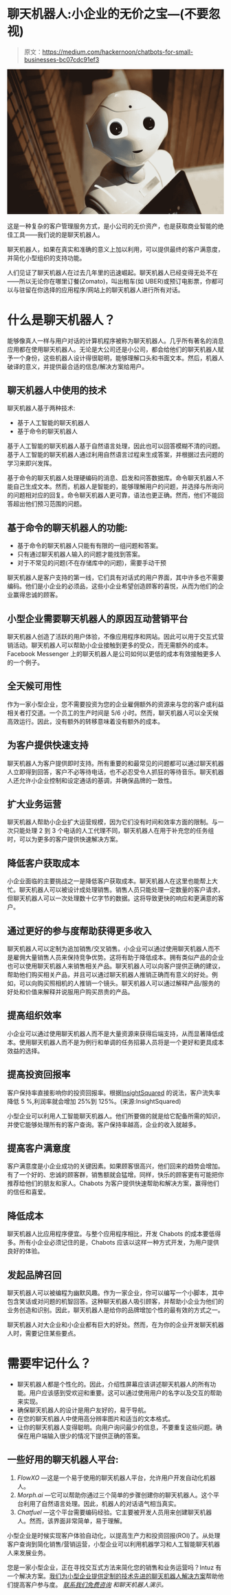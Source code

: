 # 聊天机器人:小企业的无价之宝—(不要忽视)

> 原文：<https://medium.com/hackernoon/chatbots-for-small-businesses-bc07cdc91ef3>

![](img/952fbb3b7c09d25ee3a35dc0551de798.png)

这是一种复杂的客户管理服务方式，是小公司的无价资产，也是获取商业智能的绝佳工具——我们说的是聊天机器人。

聊天机器人，如果在真实和准确的意义上加以利用，可以提供最终的客户满意度，并简化小型组织的支持功能。

人们见证了聊天机器人在过去几年里的迅速崛起。聊天机器人已经变得无处不在——所以无论你在哪里订餐(Zomato)，叫出租车(如 UBER)或预订电影票，你都可以与驻留在你选择的应用程序/网站上的聊天机器人进行所有对话。

# 什么是聊天机器人？

能够像真人一样与用户对话的计算机程序被称为聊天机器人。几乎所有著名的消息应用都在使用聊天机器人。无论是大公司还是小公司，都会给他们的聊天机器人赋予一个身份，这些机器人设计得很聪明，能够理解口头和书面文本。然后，机器人破译的意义，并提供最合适的信息/解决方案给用户。

## 聊天机器人中使用的技术

聊天机器人基于两种技术:

*   基于人工智能的聊天机器人
*   基于命令的聊天机器人

基于人工智能的聊天机器人基于自然语言处理，因此也可以回答模糊不清的问题。基于人工智能的聊天机器人通过利用自然语言过程来生成答案，并根据过去问题的学习来即兴发挥。

基于命令的聊天机器人处理硬编码的消息、启发和问答数据库。命令聊天机器人不能自己生成文本。然而，机器人是智能的，能够理解用户的问题，并选择与所询问的问题相对应的回复。命令聊天机器人更可靠，语法也更正确。然而，他们不能回答超出他们预习范围的问题。

## 基于命令的聊天机器人的功能:

*   基于命令的聊天机器人只能有有限的一组问题和答案。
*   只有通过聊天机器人输入的问题才能找到答案。
*   对于不常见的问题(不在存储库中的问题)，需要手动干预

聊天机器人是客户支持的第一线，它们具有对话式的用户界面，其中许多也不需要编码。他们是小企业的必须品，这些小企业希望创造顾客的喜悦，从而为他们的企业赢得忠诚的顾客。

## 小型企业需要聊天机器人的原因互动营销平台

聊天机器人创造了活跃的用户体验，不像应用程序和网站。因此可以用于交互式营销活动。聊天机器人可以帮助小企业接触到更多的受众，而无需额外的成本。Facebook Messenger 上的聊天机器人是公司如何以更低的成本有效接触更多人的一个例子。

## 全天候可用性

作为一家小型企业，您不需要投资为您的企业雇佣额外的资源来与您的客户或利益相关者打交道。一个员工的生产时间是 5/6 小时。然而，聊天机器人可以全天候高效运行。因此，没有额外的转移意味着没有额外的成本。

## 为客户提供快速支持

聊天机器人为客户提供即时支持。所有重要的和最常见的问题都可以通过聊天机器人立即得到回答，客户不必等待电话，也不必忍受令人抓狂的等待音乐。聊天机器人还允许小企业控制和设定通话的基调，并确保品牌的一致性。

## 扩大业务运营

聊天机器人帮助小企业扩大运营规模，因为它们没有时间和效率方面的限制。与一次只能处理 2 到 3 个电话的人工代理不同，聊天机器人在用于补充您的任务组时，可以为更多的客户提供快速解决方案。

## 降低客户获取成本

小企业面临的主要挑战之一是降低客户获取成本。聊天机器人在这里也能帮上大忙。聊天机器人可以被设计成处理销售。销售人员只能处理一定数量的客户请求，但聊天机器人可以一次处理数十亿字节的数据。这将导致更快的响应和更满意的客户。

## **通过更好的参与度帮助获得更多收入**

聊天机器人可以定制为追加销售/交叉销售。小企业可以通过使用聊天机器人而不是雇佣大量销售人员来保持竞争优势。这将有助于降低成本。拥有类似产品的企业也可以使用聊天机器人来销售相关产品。聊天机器人可以向客户提供正确的建议，帮助他们购买相关产品，并且可以通过聊天机器人推销正确而有意义的好处。例如，可以向购买照相机的人推销一个镜头。聊天机器人可以通过解释产品/服务的好处和价值来解释并说服用户购买昂贵的产品。

## **提高组织效率**

小企业可以通过使用聊天机器人而不是大量资源来获得后端支持，从而显著降低成本。使用聊天机器人而不是为例行和单调的任务招募人员将是一个更好和更具成本效益的选择。

## **提高投资回报率**

客户保持率直接影响你的投资回报率。根据[InsightSquared](http://www.insightsquared.com/business-analytics/churn-statistics/) 的说法，客户流失率降低 5 %,利润率就会增加 25%到 125%。(来源:InsightSquared)

小型企业可以利用人工智能聊天机器人。他们所要做的就是给它配备所需的知识，并使它能够处理所有的客户查询。客户保持率越高，企业的收入就越多。

## **提高客户满意度**

客户满意度是小企业成功的关键因素。如果顾客很高兴，他们回来的趋势会增加。有了一个好的、忠诚的顾客群，销售额就会猛增。同样，快乐的顾客更有可能把你推荐给他们的朋友和家人。Chabots 为客户提供快速帮助和解决方案，赢得他们的信任和喜爱。

## **降低成本**

聊天机器人比应用程序便宜。与整个应用程序相比，开发 Chabots 的成本要低得多。所有小企业必须记住的是，Chabots 应该以这样一种方式开发，为用户提供良好的体验。

## **发起品牌召回**

聊天机器人可以被编程为幽默风趣。作为一家企业，你可以编写一个小脚本，其中包含笑话或对问题的机智回答。这种聊天机器人吸引顾客，并帮助小企业为他们的业务创造和识别。因此，聊天机器人是给你的品牌增加个性的最有效的方式之一。

聊天机器人对大企业和小企业都有巨大的好处。然而，在为你的企业开发聊天机器人时，需要记住某些要点。

# **需要牢记什么？**

*   聊天机器人都是个性化的。因此，介绍性屏幕应该讲述聊天机器人的所有功能。用户应该感到受欢迎和重要。这可以通过使用用户的名字以及交互的帮助来实现。
*   确保聊天机器人的设计是用户友好的，易于导航。
*   在您的聊天机器人中使用高分辨率图片和适当的文本格式。
*   让你的聊天机器人变得聪明。向用户询问最少的信息，不要重复这些问题。确保在用户端输入很少的情况下提供正确的答案。

## **一些好用的聊天机器人平台:**

1.  *FlowXO* —这是一个易于使用的聊天机器人平台，允许用户开发自动化机器人。
2.  *Morph.ai* —它可以帮助你通过三个简单的步骤创建你的聊天机器人。这个平台利用了自然语言处理。因此，机器人的对话语气相当真实。
3.  *Chatfuel* —这个平台需要编码经验。它主要被开发人员用来创建聊天机器人。然而，该界面非常简单，易于理解。

小型企业是时候实现客户体验自动化，以提高生产力和投资回报(ROI)了。从处理客户查询到简化销售/营销运营，小型企业可以利用机器学习和人工智能聊天机器人来发展业务。

您是一家小型企业，正在寻找交互式方法来简化您的销售和业务运营吗？Intuz 有一个解决方案。[我们为小型企业提供定制的技术先进的聊天机器人解决方案](https://www.intuz.com/ai?utm_source=HackerNoon&utm_medium=Chatbot_Post&utm_campaign=Chatbot_article)帮助他们提高客户参与度。 [*联系我们免费咨询*](https://www.intuz.com/contactus?utm_source=HackerNoon&utm_medium=Chatbot_Post&utm_campaign=Chatbot_article) *和聊天机器人演示。*